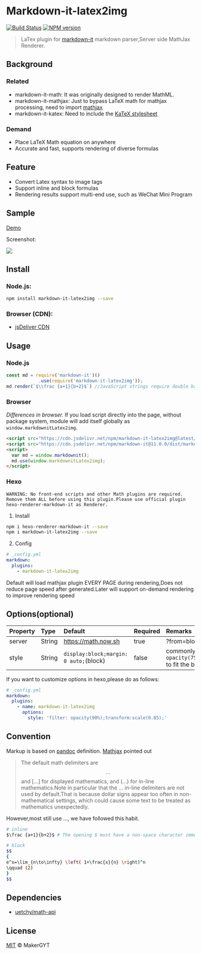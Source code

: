 # Markdown-it-latex2img
[![Build Status](https://travis-ci.com/MakerGYT/markdown-it-latex2img.svg?branch=master)](https://travis-ci.com/MakerGYT/markdown-it-latex2img)
[![NPM version](https://img.shields.io/npm/v/markdown-it-latex2img.svg?style=flat)](https://npmjs.com/package/markdown-it-latex2img)

> LaTex plugin for [markdown-it](https://github.com/markdown-it/markdown-it) markdown parser,Server side MathJax Renderer.

## Background
### Related
- markdown-it-math:
It was originally designed to render MathML.
- markdown-it-mathjax:
Just to bypass LaTeX math for mathjax processing, need to import [mathjax](https://cdn.jsdelivr.net/npm/mathjax@3/es5/tex-mml-chtml.js)
- markdown-it-katex:
Need to include the [KaTeX stylesheet](https://cdnjs.cloudflare.com/ajax/libs/KaTeX/0.5.1/katex.min.css)

### Demand
- Place LaTeX Math equation on anywhere
- Accurate and fast, supports rendering of diverse formulas

## Feature
- Convert Latex syntax to image tags
- Support inline and block formulas
- Rendering results support multi-end use, such as WeChat Mini Program

## Sample
[Demo](https://makergyt.github.io/markdown-it-latex2img/)

Screenshot:

![](https://imgkr.cn-bj.ufileos.com/307ef213-27ea-4908-a060-8616c2039dad.png)

## Install
### Node.js:
```bash
npm install markdown-it-latex2img --save
```
### Browser (CDN):
- [jsDeliver CDN](https://www.jsdelivr.com/package/npm/markdown-it-latex2img)

## Usage
### Node.js
```js
const md = require('markdown-it')()
            .use(require('markdown-it-latex2img'));
md.render(`$\\frac {a+1}{b+2}$`) //JavaScript strings require double backslashes, but HTML input and reading files are not required
```
### Browser
_Differences in browser._ If you load script directly into the page, without package system, module will add itself globally as `window.markdownitLatex2img`.
```html
<script src="https://cdn.jsdelivr.net/npm/markdown-it-latex2img@latest/dist/markdown-it-latex2img.min.js" crossorigin="anonymous"></script>
<script src="https://cdn.jsdelivr.net/npm/markdown-it@11.0.0/dist/markdown-it.min.js" crossorigin="anonymous"></script>
<script>
  var md = window.markdownit();
  md.use(window.markdownitLatex2img);
</script>
```

### Hexo
`WARNING: No front-end scripts and other Math plugins are required. Remove them ALL before using this plugin.Please use official plugin hexo-renderer-markdown-it as Renderer.`

1. Install
```sh
npm i hexo-renderer-markdown-it --save
npm i markdown-it-latex2img --save
```
2. Config
```yml
# _config.yml
markdown:
  plugins:
    - markdown-it-latex2img
```
Default will load mathjax plugin EVERY PAGE during rendering,Does not reduce page speed after generated.Later will support on-demand rendering to improve rendering speed

## Options(optional)
|Property | Type | Default |Required | Remarks |
|:--|:--|:--|:--|:--|
|server|String| https://math.now.sh| true |?from=block/inline=inline |
|style | String |`display:block;margin: 0 auto;`(block) | false | commonly use `filter: opacity(75%);transform:scale(0.75);` to fit the body font color and size |

If you want to customize options in hexo,please do as follows:
```yml
# _config.yml
markdown:
  plugins:
    - name: markdown-it-latex2img
      options:
        style: 'filter: opacity(90%);transform:scale(0.85);'
```

## Convention
Markup is based on [pandoc](https://pandoc.org/MANUAL.html#math) definition.
[Mathjax](https://docs.mathjax.org/en/latest/basic/mathematics.html#tex-and-latex-input) pointed out
> The default math delimiters are $$...$$ and \[...\] for displayed mathematics, and \(...\) for in-line mathematics.Note in particular that the $...$ in-line delimiters are not used by default.That is because dollar signs appear too often in non-mathematical settings, which could cause some text to be treated as mathematics unexpectedly.

However,most still use $...$, we have followed this habit.
```sh
# inline
$\frac {a+1}{b+2}$ # The opening $ must have a non-space character immediately to its right, while the closing $ must have a non-space character immediately to its left, and must not be followed immediately by a digit. 
```
```sh
# block
$$
{
e^x=\lim_{n\to\infty} \left( 1+\frac{x}{n} \right)^n
\qquad (2) 
}
$$
```

## Dependencies
- [uetchy/math-api](https://github.com/uetchy/math-api)

## License
[MIT](https://github.com/MakerGYT/markdown-it-latex2img/blob/master/LICENSE) © MakerGYT